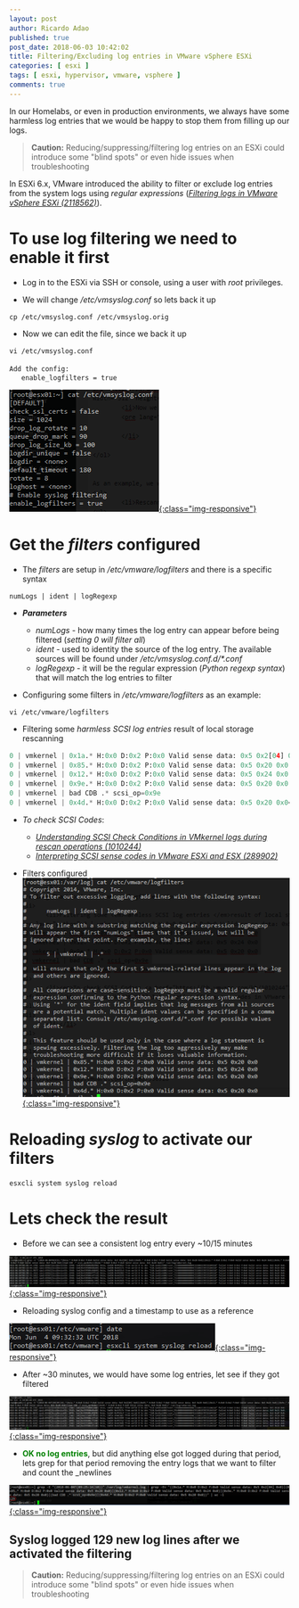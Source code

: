 ```yaml
---
layout: post
author: Ricardo Adao
published: true
post_date: 2018-06-03 10:42:02
title: Filtering/Excluding log entries in VMware vSphere ESXi
categories: [ esxi ]
tags: [ esxi, hypervisor, vmware, vsphere ]
comments: true
---
```

In our Homelabs, or even in production environments, we always have some harmless log entries that we would be happy to stop them from filling up our logs.

>**Caution:** Reducing/suppressing/filtering log entries on an ESXi could introduce some "blind spots" or even hide issues when troubleshooting

In ESXi 6.x, VMware introduced the ability to filter or exclude log entries from the system logs using _regular expressions_ ([_Filtering logs in VMware vSphere ESXi (2118562)_](https://kb.vmware.com/kb/2118562)).

# To use log filtering we need to enable it first #

* Log in to the ESXi via SSH or console, using a user with _root_ privileges.

* We will change _/etc/vmsyslog.conf_ so lets back it up

```shell
cp /etc/vmsyslog.conf /etc/vmsyslog.orig
```

* Now we can edit the file, since we back it up

```shell
vi /etc/vmsyslog.conf

Add the config:
   enable_logfilters = true
```

[![Backup vmsyslog.conf](/assets/images/posts/2018/06/filtering-excluding-backup-vmsyslog.edited.png){:class="img-responsive"}](/assets/images/posts/2018/06/filtering-excluding-backup-vmsyslog.edited.png)

# Get the _filters_ configured #

* The _filters_ are setup in _/etc/vmware/logfilters_ and there is a specific syntax

```shell
numLogs | ident | logRegexp
```

* _**Parameters**_
  * _numLogs_ - how many times the log entry can appear before being filtered (_setting 0 will filter all_)
  * _ident_ - used to identity the source of the log entry. The available sources will be found under _/etc/vmsyslog.conf.d/*.conf_
  * _logRegexp_ - it will be the regular expression (_Python regexp syntax_) that will match the log entries to filter

* Configuring some filters in _/etc/vmware/logfilters_ as an example:

```shell
vi /etc/vmware/logfilters
```

* Filtering some _harmless SCSI log entries_ result of local storage rescanning

```python
0 | vmkernel | 0x1a.* H:0x0 D:0x2 P:0x0 Valid sense data: 0x5 0x2[04] 0x0
0 | vmkernel | 0x85.* H:0x0 D:0x2 P:0x0 Valid sense data: 0x5 0x20 0x0
0 | vmkernel | 0x12.* H:0x0 D:0x2 P:0x0 Valid sense data: 0x5 0x24 0x0
0 | vmkernel | 0x9e.* H:0x0 D:0x2 P:0x0 Valid sense data: 0x5 0x20 0x0
0 | vmkernel | bad CDB .* scsi_op=0x9e
0 | vmkernel | 0x4d.* H:0x0 D:0x2 P:0x0 Valid sense data: 0x5 0x20 0x0</pre>
```

* _To check SCSI Codes_:
  * [_Understanding SCSI Check Conditions in VMkernel logs during rescan operations (1010244)_](https://kb.vmware.com/kb/1010244)
  * [_Interpreting SCSI sense codes in VMware ESXi and ESX (289902)_](https://kb.vmware.com/kb/289902)

* Filters configured
  [![vmsyslog.conf example](/assets/images/posts/2018/06/filtering-excluding-vmsyslog-logfilters-example.png){:class="img-responsive"}](/assets/images/posts/2018/06/filtering-excluding-vmsyslog-logfilters-example.png)

# Reloading _syslog_ to activate our filters #

```shell
esxcli system syslog reload
```

# Lets check the result #

* Before we can see a consistent log entry every ~10/15 minutes

[![Before Setting up the filters](/assets/images/posts/2018/06/filtering-excluding-before.png){:class="img-responsive"}](/assets/images/posts/2018/06/filtering-excluding-before.png)

* Reloading syslog config and a timestamp to use as a reference

[![Syslog Service reload](/assets/images/posts/2018/06/filtering-excluding-test-reload.png){:class="img-responsive"}](/assets/images/posts/2018/06/filtering-excluding-test-reload.png)

* After ~30 minutes, we would have some log entries, let see if they got filtered

[![After setting up filters](/assets/images/posts/2018/06/filtering-excluding-after.png){:class="img-responsive"}](/assets/images/posts/2018/06/filtering-excluding-after.png)

* <span style="color: #008000;">**OK no log entries**</span>, but did anything else got logged during that period, lets grep for that period removing the entry logs that we want to filter and count the _newlines

[![Count log entries logged during testing period](/assets/images/posts/2018/06/filtering-excluding-after-logcount-notfiltered.png){:class="img-responsive"}](/assets/images/posts/2018/06/filtering-excluding-after-logcount-notfiltered.png)

## **Syslog** logged 129 new log lines after we activated the filtering ##  

>**Caution:** Reducing/suppressing/filtering log entries on an ESXi could introduce some "blind spots" or even hide issues when troubleshooting
